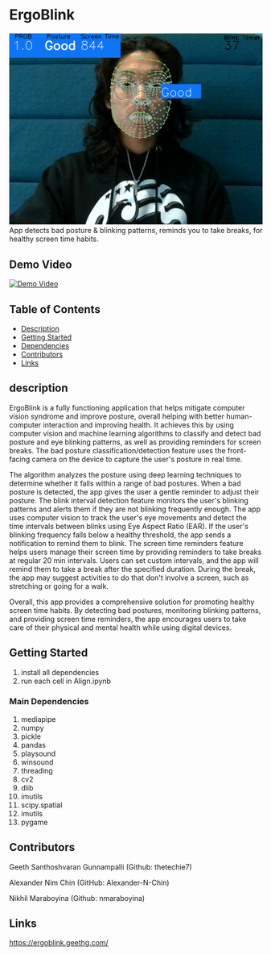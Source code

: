 # ErgoBlink
![Application](https://github.com/Alexander-N-Chin/ErgoBlink/blob/main/good.png)
App detects bad posture & blinking patterns, reminds you to take breaks, for healthy screen time habits.

## Demo Video

[![Demo Video](https://img.youtube.com/vi/X1cxh6VUQko/0.jpg)](https://youtu.be/X1cxh6VUQko)

## Table of Contents
- [Description](#description)
- [Getting Started](#getting-started)
- [Dependencies](#dependencies)
- [Contributors](#contributors)
- [Links](#Links)

## description

ErgoBlink is a fully functioning application that helps mitigate computer vision syndrome and improve posture, overall helping with better human-computer interaction and improving health. It achieves this by using computer vision and machine learning algorithms to classify and detect bad posture and eye blinking patterns, as well as providing reminders for screen breaks. The bad posture classification/detection feature uses the front-facing camera on the device to capture the user's posture in real time. 

The algorithm analyzes the posture using deep learning techniques to determine whether it falls within a range of bad postures. When a bad posture is detected, the app gives the user a gentle reminder to adjust their posture. The blink interval detection feature monitors the user's blinking patterns and alerts them if they are not blinking frequently enough. The app uses computer vision to track the user's eye movements and detect the time intervals between blinks using Eye Aspect Ratio (EAR). If the user's blinking frequency falls below a healthy threshold, the app sends a notification to remind them to blink. The screen time reminders feature helps users manage their screen time by providing reminders to take breaks at regular 20 min intervals. Users can set custom intervals, and the app will remind them to take a break after the specified duration. During the break, the app may suggest activities to do that don't involve a screen, such as stretching or going for a walk. 

Overall, this app provides a comprehensive solution for promoting healthy screen time habits. By detecting bad postures, monitoring blinking patterns, and providing screen time reminders, the app encourages users to take care of their physical and mental health while using digital devices.

## Getting Started

1. install all dependencies
2. run each cell in Align.ipynb

### Main Dependencies

1. mediapipe
2. numpy
3. pickle
4. pandas 
5. playsound
6. winsound
7. threading
8. cv2  
9. dlib  
10. imutils
11. scipy.spatial
12. imutils
13. pygame

## Contributors

Geeth Santhoshvaran Gunnampalli (Github: thetechie7)

Alexander Nim Chin (GitHub: Alexander-N-Chin)

Nikhil Maraboyina (Github: nmaraboyina)

## Links

https://ergoblink.geethg.com/





